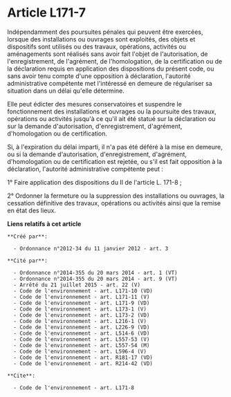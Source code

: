 # Article L171-7

Indépendamment des poursuites pénales qui peuvent être exercées, lorsque des installations ou ouvrages sont exploités, des
objets et dispositifs sont utilisés ou des travaux, opérations, activités ou aménagements sont réalisés sans avoir fait
l'objet de l'autorisation, de l'enregistrement, de l'agrément, de l'homologation, de la certification ou de la déclaration
requis en application des dispositions du présent code, ou sans avoir tenu compte d'une opposition à déclaration, l'autorité
administrative compétente met l'intéressé en demeure de régulariser sa situation dans un délai qu'elle détermine. 

Elle peut édicter des mesures conservatoires et suspendre le fonctionnement des installations et ouvrages ou la poursuite des
travaux, opérations ou activités jusqu'à ce qu'il ait été statué sur la déclaration ou sur la demande d'autorisation,
d'enregistrement, d'agrément, d'homologation ou de certification. 

Si, à l'expiration du délai imparti, il n'a pas été déféré à la mise en demeure, ou si la demande d'autorisation,
d'enregistrement, d'agrément, d'homologation ou de certification est rejetée, ou s'il est fait opposition à la déclaration,
l'autorité administrative compétente peut : 

1° Faire application des dispositions du II de l'article L. 171-8 ; 

2° Ordonner la fermeture ou la suppression des installations ou ouvrages, la cessation définitive des travaux, opérations ou
activités ainsi que la remise en état des lieux.

**Liens relatifs à cet article**

	**Créé par**:

	  - Ordonnance n°2012-34 du 11 janvier 2012 - art. 3

	**Cité par**:

	  - Ordonnance n°2014-355 du 20 mars 2014 - art. 1 (VT)
	  - Ordonnance n°2014-355 du 20 mars 2014 - art. 9 (VT)
	  - Arrêté du 21 juillet 2015 - art. 22 (V)
	  - Code de l'environnement - art. L171-10 (VD)
	  - Code de l'environnement - art. L171-11 (V)
	  - Code de l'environnement - art. L171-9 (VD)
	  - Code de l'environnement - art. L173-1 (V)
	  - Code de l'environnement - art. L173-2 (VD)
	  - Code de l'environnement - art. L216-1 (V)
	  - Code de l'environnement - art. L226-9 (VD)
	  - Code de l'environnement - art. L514-6 (VD)
	  - Code de l'environnement - art. L557-53 (V)
	  - Code de l'environnement - art. L557-54 (M)
	  - Code de l'environnement - art. L596-4 (V)
	  - Code de l'environnement - art. R181-17 (VD)
	  - Code de l'environnement - art. R214-42 (VD)

	**Cite**:

	  - Code de l'environnement - art. L171-8
